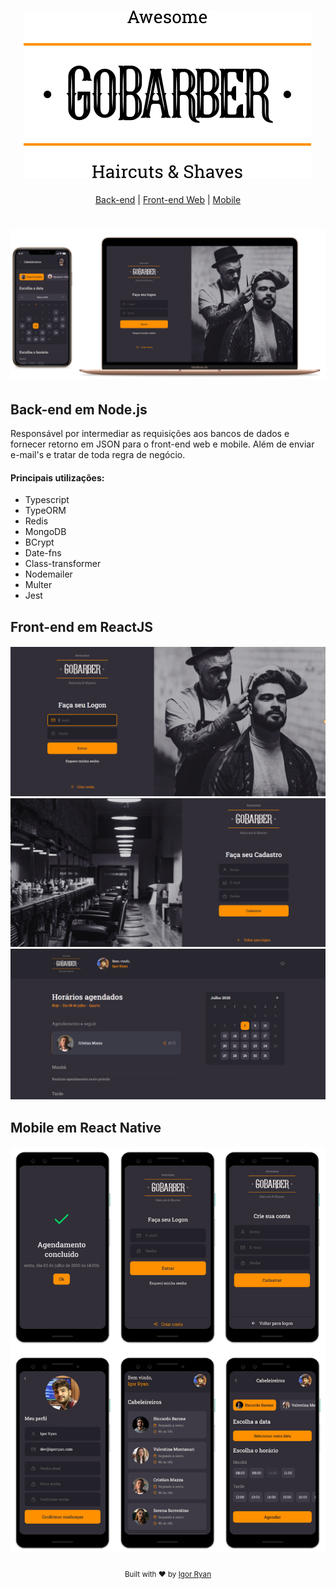 <h1 align="center"><img src="./frontend/src/assets/logo_black.svg"/></h1>

<div align="center">

[Back-end](#back-end-em-nodejs) | [Front-end Web](#front-end-em-reactjs) | [Mobile](#mobile-em-react-native)

</div>
<h1 align="center"><img src="./frontend/src/assets/gobarberapp.png"/></h1>



## Back-end em Node.js

Responsável por intermediar as requisições aos bancos de dados e fornecer retorno em JSON para o front-end web e mobile. Além de enviar e-mail's e tratar de toda regra de negócio.

#### Principais utilizações:

- Typescript
- TypeORM
- Redis
- MongoDB
- BCrypt
- Date-fns
- Class-transformer
- Nodemailer
- Multer
- Jest

## Front-end em ReactJS

<h4 align="center">
<img src="./frontend/src/assets/front-login.png"/>
<img src="./frontend/src/assets/front-cadastro.png"/>
<img src="./frontend/src/assets/front-dashboard.png"/>
</h4>

## Mobile em React Native

<h4 align="center">
<img src="./frontend/src/assets/mobile-screens.png"/>
</h4>

<div align="center">
  <sub>Built with ❤︎ by <a href="https://www.linkedin.com/in/igorryan/">Igor Ryan</a>
</div>
